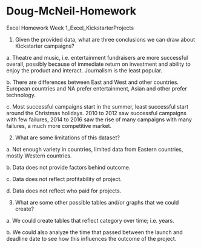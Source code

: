 # Doug-McNeil-Homework

Excel Homework Week 1_Excel_KickstarterProjects
1. Given the provided data, what are three conclusions we can draw about Kickstarter campaigns?

  a. Theatre and music, i.e. entertainment fundraisers are more successful overall, possibly because of immediate return on investment and ability to enjoy the product and interact. Journalism is the least popular.
  
  b. There are differences between East and West and other countries. European countries and NA prefer entertainment, Asian and other prefer technology.
  
  c. Most successful campaigns start in the summer, least successful start around the Christmas holidays. 2010 to 2012 saw successful campaigns with few failures, 2014 to 2016 saw the rise of many campaigns with many failures, a much more competitive market. 	
  
2. What are some limitations of this dataset?

  a. Not enough variety in countries, limited data from Eastern countries, mostly Western countries.
  
  b. Data does not provide factors behind outcome.
  
  c. Data does not reflect profitability of project.
  
  d. Data does not reflect who paid for projects.
  
3. What are some other possible tables and/or graphs that we could create?

  a. We could create tables that reflect category over time; i.e. years. 
  
  b. We could also analyze the time that passed between the launch and deadline date to see how this influences the outcome of the project. 

